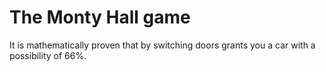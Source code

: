# The Monty Hall game

It is mathematically proven that by switching doors grants you a car with a possibility of 66%.